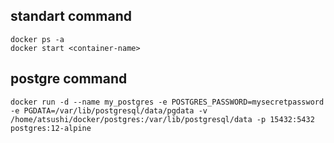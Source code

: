 ## standart command
```
docker ps -a
docker start <container-name>
```

## postgre command
```
docker run -d --name my_postgres -e POSTGRES_PASSWORD=mysecretpassword -e PGDATA=/var/lib/postgresql/data/pgdata -v /home/atsushi/docker/postgres:/var/lib/postgresql/data -p 15432:5432 postgres:12-alpine
```
